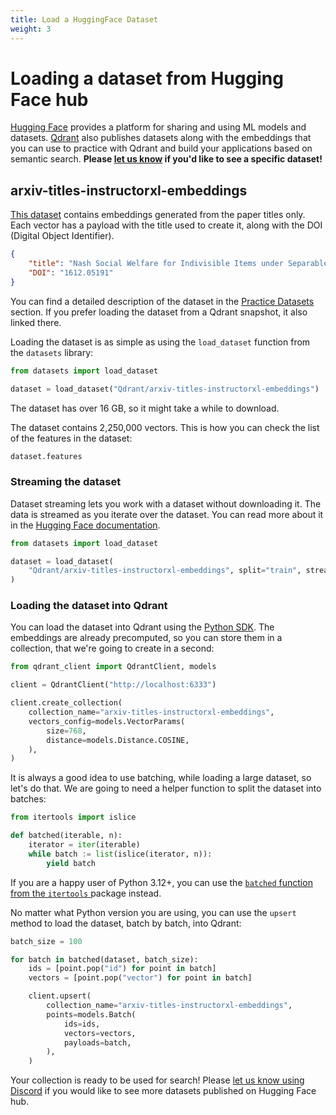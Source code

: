 ```yaml
---
title: Load a HuggingFace Dataset
weight: 3
---
```


# Loading a dataset from Hugging Face hub

[Hugging Face](https://huggingface.co/) provides a platform for sharing and using ML models and
datasets. [Qdrant](https://huggingface.co/Qdrant) also publishes datasets along with the
embeddings that you can use to practice with Qdrant and build your applications based on semantic
search. **Please [let us know](https://qdrant.to/discord) if you'd like to see a specific dataset!**

## arxiv-titles-instructorxl-embeddings

[This dataset](https://huggingface.co/datasets/Qdrant/arxiv-titles-instructorxl-embeddings) contains 
embeddings generated from the paper titles only. Each vector has a payload with the title used to 
create it, along with the DOI (Digital Object Identifier).

```json
{
    "title": "Nash Social Welfare for Indivisible Items under Separable, Piecewise-Linear Concave Utilities",
    "DOI": "1612.05191"
}
```

You can find a detailed description of the dataset in the [Practice Datasets](/documentation/datasets/#journal-article-titles) 
section. If you prefer loading the dataset from a Qdrant snapshot, it also linked there.

Loading the dataset is as simple as using the `load_dataset` function from the `datasets` library:

```python
from datasets import load_dataset

dataset = load_dataset("Qdrant/arxiv-titles-instructorxl-embeddings")
```

<aside role="status">The dataset has over 16 GB, so it might take a while to download.</aside>

The dataset contains 2,250,000 vectors. This is how you can check the list of the features in the dataset:

```python
dataset.features
```

### Streaming the dataset

Dataset streaming lets you work with a dataset without downloading it. The data is streamed as 
you iterate over the dataset. You can read more about it in the [Hugging Face 
documentation](https://huggingface.co/docs/datasets/stream).

```python
from datasets import load_dataset

dataset = load_dataset(
    "Qdrant/arxiv-titles-instructorxl-embeddings", split="train", streaming=True
)
```

### Loading the dataset into Qdrant

You can load the dataset into Qdrant using the [Python SDK](https://github.com/qdrant/qdrant-client).
The embeddings are already precomputed, so you can store them in a collection, that we're going
to create in a second:

```python
from qdrant_client import QdrantClient, models

client = QdrantClient("http://localhost:6333")

client.create_collection(
    collection_name="arxiv-titles-instructorxl-embeddings",
    vectors_config=models.VectorParams(
        size=768,
        distance=models.Distance.COSINE,
    ),
)
```

It is always a good idea to use batching, while loading a large dataset, so let's do that.
We are going to need a helper function to split the dataset into batches:

```python
from itertools import islice

def batched(iterable, n):
    iterator = iter(iterable)
    while batch := list(islice(iterator, n)):
        yield batch
```

If you are a happy user of Python 3.12+, you can use the [`batched` function from the `itertools`
](https://docs.python.org/3/library/itertools.html#itertools.batched) package instead.

No matter what Python version you are using, you can use the `upsert` method to load the dataset,
batch by batch, into Qdrant:

```python
batch_size = 100

for batch in batched(dataset, batch_size):
    ids = [point.pop("id") for point in batch]
    vectors = [point.pop("vector") for point in batch]

    client.upsert(
        collection_name="arxiv-titles-instructorxl-embeddings",
        points=models.Batch(
            ids=ids,
            vectors=vectors,
            payloads=batch,
        ),
    )
```

Your collection is ready to be used for search! Please [let us know using Discord](https://qdrant.to/discord) 
if you would like to see more datasets published on Hugging Face hub.
